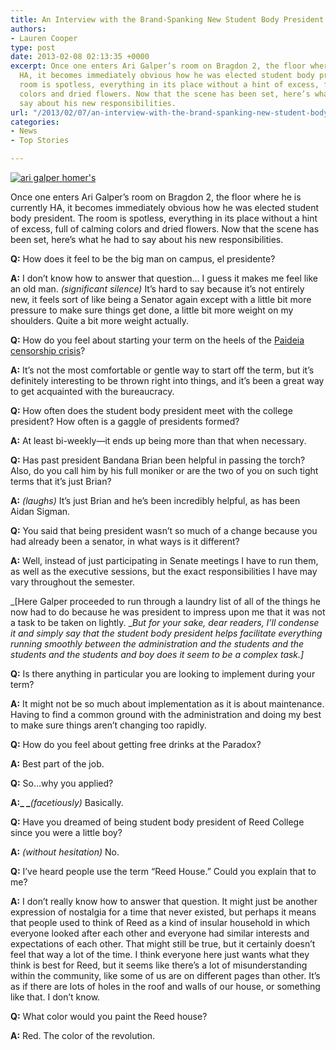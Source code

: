 ```yaml
---
title: An Interview with the Brand-Spanking New Student Body President
authors:
- Lauren Cooper
type: post
date: 2013-02-08 02:13:35 +0000
excerpt: Once one enters Ari Galper’s room on Bragdon 2, the floor where he is currently
  HA, it becomes immediately obvious how he was elected student body president. The
  room is spotless, everything in its place without a hint of excess, full of calming
  colors and dried flowers. Now that the scene has been set, here’s what he had to
  say about his new responsibilities.
url: "/2013/02/07/an-interview-with-the-brand-spanking-new-student-body-president/"
categories:
- News
- Top Stories

---
```

[<img class="aligncenter size-full wp-image-2031" alt="ari galper homer's" src="https://i0.wp.com/www.reedquest.org/wp-content/uploads/2013/02/IMG_0229_web.jpg?resize=770%2C430" data-recalc-dims="1" />][1]

Once one enters Ari Galper’s room on Bragdon 2, the floor where he is currently HA, it becomes immediately obvious how he was elected student body president. The room is spotless, everything in its place without a hint of excess, full of calming colors and dried flowers. Now that the scene has been set, here’s what he had to say about his new responsibilities.

**Q:** How does it feel to be the big man on campus, el presidente?

**A:** I don’t know how to answer that question&#8230; I guess it makes me feel like an old man. _(significant silence)_ It’s hard to say because it’s not entirely new, it feels sort of like being a Senator again except with a little bit more pressure to make sure things get done, a little bit more weight on my shoulders. Quite a bit more weight actually.

**Q:** How do you feel about starting your term on the heels of the [Paideia censorship crisis][2]?

**A:** It’s not the most comfortable or gentle way to start off the term, but it’s definitely interesting to be thrown right into things, and it’s been a great way to get acquainted with the bureaucracy.

**Q:** How often does the student body president meet with the college president? How often is a gaggle of presidents formed?

**A:** At least bi-weekly—it ends up being more than that when necessary.

**Q:** Has past president Bandana Brian been helpful in passing the torch? Also, do you call him by his full moniker or are the two of you on such tight terms that it’s just Brian?

**A:** _(laughs)_ It’s just Brian and he’s been incredibly helpful, as has been Aidan Sigman.

**Q:** You said that being president wasn’t so much of a change because you had already been a senator, in what ways is it different?

**A:** Well, instead of just participating in Senate meetings I have to run them, as well as the executive sessions, but the exact responsibilities I have may vary throughout the semester.

_[Here Galper proceeded to run through a laundry list of all of the things he now had to do because he was president to impress upon me that it was not a task to be taken on lightly. __But for your sake, dear readers, I’ll condense it and simply say that the student body president helps facilitate everything running smoothly between the administration and the students and the students and the students and boy does it seem to be a complex task.]_

**Q:** Is there anything in particular you are looking to implement during your term?

**A:** It might not be so much about implementation as it is about maintenance. Having to find a common ground with the administration and doing my best to make sure things aren’t changing too rapidly.

**Q:** How do you feel about getting free drinks at the Paradox?

**A:** Best part of the job.

**Q:** So&#8230;why you applied?

**A:_ _**_(facetiously)_ Basically.

**Q:** Have you dreamed of being student body president of Reed College since you were a little boy?

**A:** _(without hesitation)_ No.

**Q:** I&#8217;ve heard people use the term &#8220;Reed House.&#8221; Could you explain that to me?

**A:** I don&#8217;t really know how to answer that question. It might just be another expression of nostalgia for a time that never existed, but perhaps it means that people used to think of Reed as a kind of insular household in which everyone looked after each other and everyone had similar interests and expectations of each other. That might still be true, but it certainly doesn&#8217;t feel that way a lot of the time. I think everyone here just wants what they think is best for Reed, but it seems like there&#8217;s a lot of misunderstanding within the community, like some of us are on different pages than other. It&#8217;s as if there are lots of holes in the roof and walls of our house, or something like that. I don&#8217;t know.

**Q:** What color would you paint the Reed house?

**A:** Red. The color of the revolution.

 [1]: https://i0.wp.com/www.reedquest.org/wp-content/uploads/2013/02/IMG_0229_web.jpg
 [2]: http://www.reedquest.org/2013/02/kroger-faces-backlash-after-paideia-controversy-alumni-board-director-resigns/ "Kroger Faces Backlash after Paideia Controversy: Alumni Board Director resigns"